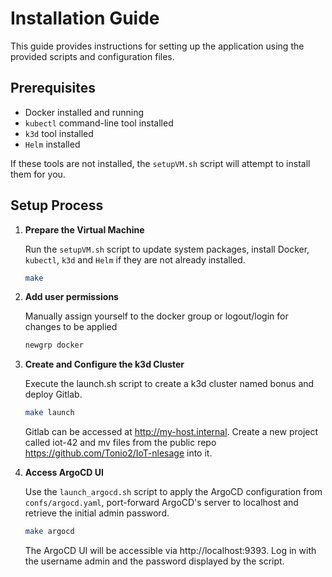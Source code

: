 # Installation Guide

This guide provides instructions for setting up the application using the provided scripts and configuration files.

## Prerequisites

- Docker installed and running
- `kubectl` command-line tool installed
- `k3d` tool installed
- `Helm` installed

If these tools are not installed, the `setupVM.sh` script will attempt to install them for you.

## Setup Process

1. **Prepare the Virtual Machine**

   Run the `setupVM.sh` script to update system packages, install Docker, `kubectl`, `k3d` and `Helm` if they are not already installed.

   ```sh
   make
    ```

2. **Add user permissions**

   Manually assign yourself to the docker group or logout/login for changes to be applied

   ```sh
   newgrp docker
    ```

3. **Create and Configure the k3d Cluster**

   Execute the launch.sh script to create a k3d cluster named bonus and deploy Gitlab.

   ```sh
   make launch
    ```
   
   Gitlab can be accessed at http://my-host.internal. Create a new project called iot-42 and mv files from the public repo https://github.com/Tonio2/IoT-nlesage into it.

4. **Access ArgoCD UI**

   Use the `launch_argocd.sh` script to apply the ArgoCD configuration from `confs/argocd.yaml`, port-forward ArgoCD's server to localhost and retrieve the initial admin password.

   ```sh
   make argocd
    ```

   The ArgoCD UI will be accessible via http://localhost:9393. Log in with the username admin and the password displayed by the script.